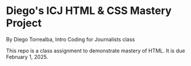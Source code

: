 # Diego's ICJ HTML & CSS Mastery Project

By Diego Torrealba, Intro Coding for Journalists class

This repo is a class assignment to demonstrate mastery of HTML. It is due February 1, 2025.
